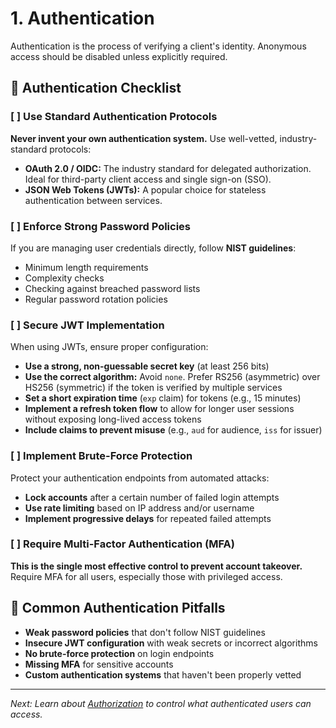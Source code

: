 # 1. Authentication

Authentication is the process of verifying a client's identity. Anonymous access should be disabled unless explicitly required.

## 🔐 Authentication Checklist

### [ ] Use Standard Authentication Protocols
**Never invent your own authentication system.** Use well-vetted, industry-standard protocols:

* **OAuth 2.0 / OIDC:** The industry standard for delegated authorization. Ideal for third-party client access and single sign-on (SSO).
* **JSON Web Tokens (JWTs):** A popular choice for stateless authentication between services.

### [ ] Enforce Strong Password Policies
If you are managing user credentials directly, follow **NIST guidelines**:
* Minimum length requirements
* Complexity checks
* Checking against breached password lists
* Regular password rotation policies

### [ ] Secure JWT Implementation
When using JWTs, ensure proper configuration:

* **Use a strong, non-guessable secret key** (at least 256 bits)
* **Use the correct algorithm:** Avoid `none`. Prefer RS256 (asymmetric) over HS256 (symmetric) if the token is verified by multiple services
* **Set a short expiration time** (`exp` claim) for tokens (e.g., 15 minutes)
* **Implement a refresh token flow** to allow for longer user sessions without exposing long-lived access tokens
* **Include claims to prevent misuse** (e.g., `aud` for audience, `iss` for issuer)

### [ ] Implement Brute-Force Protection
Protect your authentication endpoints from automated attacks:

* **Lock accounts** after a certain number of failed login attempts
* **Use rate limiting** based on IP address and/or username
* **Implement progressive delays** for repeated failed attempts

### [ ] Require Multi-Factor Authentication (MFA)
**This is the single most effective control to prevent account takeover.** Require MFA for all users, especially those with privileged access.

## 🚨 Common Authentication Pitfalls

* **Weak password policies** that don't follow NIST guidelines
* **Insecure JWT configuration** with weak secrets or incorrect algorithms
* **No brute-force protection** on login endpoints
* **Missing MFA** for sensitive accounts
* **Custom authentication systems** that haven't been properly vetted

---

*Next: Learn about [Authorization](02_Authorization.md) to control what authenticated users can access.*